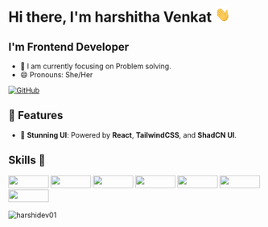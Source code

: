  
# Hi there, I'm harshitha Venkat <img width="30px" height="30" src="https://github.com/SatYu26/SatYu26/raw/master/Assets/Hi.gif" />




## I'm Frontend Developer

- 🌱 I am currently focusing on Problem solving.
- 😄 Pronouns: She/Her

[![GitHub](https://img.shields.io/badge/Github-100000?style=for-the-badge&logo=github&logoColor=white)](https://github.com/afriddev)

## 🌟 Features

- 🎨 **Stunning UI**: Powered by **React**, **TailwindCSS**, and **ShadCN UI**.


## Skills 💪
<p>


<img width ='80px' height='25px' src='https://img.shields.io/badge/python-3670A0?style=for-the-badge&logo=python&logoColor=ffdd54' />


<img width ='80px' height='25px' src='https://img.shields.io/badge/JavaScript-323330?style=for-the-badge&amp;logo=javascript&amp;logoColor=F7DF1E' />
<img width ='80px' height='25px' src='https://img.shields.io/badge/typescript-%2523007ACC.svg?style=for-the-badge&amp;logo=typescript&amp;logoColor=white' />


<img width ='80px' height='25px' src='https://img.shields.io/badge/React-20232A?style=for-the-badge&amp;logo=react&amp;logoColor=61DAFB' />

<img width ='80px' height='25px' src='https://img.shields.io/badge/Node.js-339933?style=for-the-badge&amp;logo=nodedotjs&amp;logoColor=white' />
<!-- expressjs -->




<!-- postgresql -->
<!-- mongodb -->

<!-- firebase -->

<!-- git -->
<img width ='80px' height='25px' src='https://img.shields.io/badge/GIT-E44C30?style=for-the-badge&amp;logo=git&amp;logoColor=white' />
<img width ='80px' height='25px' src='https://img.shields.io/badge/Linux-FCC624?style=for-the-badge&logo=linux&logoColor=black' />
</p>

<p align="left"><img align="left" src="https://github-readme-stats.vercel.app/api/top-langs?username=harshidev01&show_icons=true&locale=en&layout=compact&theme=radical" alt="harshidev01" /></p>


